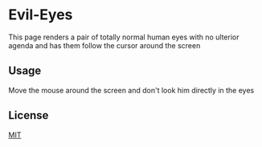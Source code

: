 # Evil-Eyes
This page renders a pair of totally normal human eyes with no ulterior agenda and has them follow the cursor around the screen

## Usage
Move the mouse around the screen and don't look him directly in the eyes

## License
[MIT](https://choosealicense.com/licenses/mit/)
